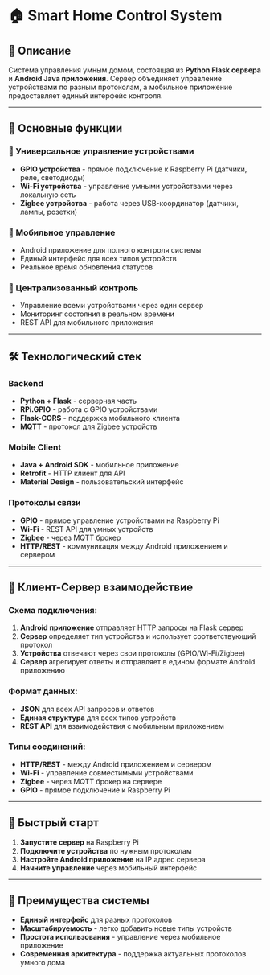 # 🏠 Smart Home Control System

## 📖 Описание

Система управления умным домом, состоящая из **Python Flask сервера** и **Android Java приложения**. Сервер объединяет управление устройствами по разным протоколам, а мобильное приложение предоставляет единый интерфейс контроля.

---

## 🎯 Основные функции

### 🔌 Универсальное управление устройствами
- **GPIO устройства** - прямое подключение к Raspberry Pi (датчики, реле, светодиоды)
- **Wi-Fi устройства** - управление умными устройствами через локальную сеть
- **Zigbee устройства** - работа через USB-координатор (датчики, лампы, розетки)

### 📱 Мобильное управление
- Android приложение для полного контроля системы
- Единый интерфейс для всех типов устройств
- Реальное время обновления статусов

### 🔧 Централизованный контроль
- Управление всеми устройствами через один сервер
- Мониторинг состояния в реальном времени
- REST API для мобильного приложения

---

## 🛠 Технологический стек

### **Backend**
- **Python + Flask** - серверная часть
- **RPi.GPIO** - работа с GPIO устройствами
- **Flask-CORS** - поддержка мобильного клиента
- **MQTT** - протокол для Zigbee устройств

### **Mobile Client**
- **Java + Android SDK** - мобильное приложение
- **Retrofit** - HTTP клиент для API
- **Material Design** - пользовательский интерфейс

### **Протоколы связи**
- **GPIO** - прямое управление устройствами на Raspberry Pi
- **Wi-Fi** - REST API для умных устройств
- **Zigbee** - через MQTT брокер
- **HTTP/REST** - коммуникация между Android приложением и сервером

---

## 🔗 Клиент-Сервер взаимодействие

### **Схема подключения:**
1. **Android приложение** отправляет HTTP запросы на Flask сервер
2. **Сервер** определяет тип устройства и использует соответствующий протокол
3. **Устройства** отвечают через свои протоколы (GPIO/Wi-Fi/Zigbee)
4. **Сервер** агрегирует ответы и отправляет в едином формате Android приложению

### **Формат данных:**
- **JSON** для всех API запросов и ответов
- **Единая структура** для всех типов устройств
- **REST API** для взаимодействия с мобильным приложением

### **Типы соединений:**
- **HTTP/REST** - между Android приложением и сервером
- **Wi-Fi** - управление совместимыми устройствами
- **Zigbee** - через MQTT брокер на сервере
- **GPIO** - прямое подключение к Raspberry Pi

---

## 🚀 Быстрый старт

1. **Запустите сервер** на Raspberry Pi
2. **Подключите устройства** по нужным протоколам
3. **Настройте Android приложение** на IP адрес сервера
4. **Начните управление** через мобильный интерфейс

---

## 🔮 Преимущества системы

- **Единый интерфейс** для разных протоколов
- **Масштабируемость** - легко добавить новые типы устройств
- **Простота использования** - управление через мобильное приложение
- **Современная архитектура** - поддержка актуальных протоколов умного дома
